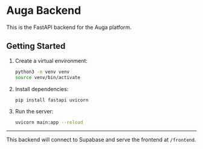 # Auga Backend

This is the FastAPI backend for the Auga platform.

## Getting Started

1. Create a virtual environment:
   ```bash
   python3 -m venv venv
   source venv/bin/activate
   ```
2. Install dependencies:
   ```bash
   pip install fastapi uvicorn
   ```
3. Run the server:
   ```bash
   uvicorn main:app --reload
   ```

---

This backend will connect to Supabase and serve the frontend at `/frontend`.

